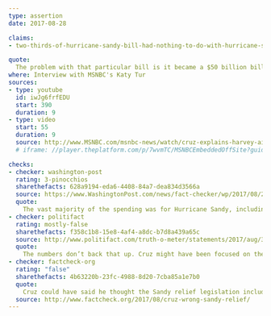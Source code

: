 ```yaml
---
type: assertion
date: 2017-08-28

claims:
- two-thirds-of-hurricane-sandy-bill-had-nothing-to-do-with-hurricane-sandy

quote:
  The problem with that particular bill is it became a $50 billion bill that was filled with unrelated pork. Two-thirds of that bill had nothing to do with Sandy.
where: Interview with MSNBC's Katy Tur
sources:
- type: youtube
  id: iwJg6frfEDU
  start: 390
  duration: 9
- type: video
  start: 55
  duration: 9
  source: http://www.MSNBC.com/msnbc-news/watch/cruz-explains-harvey-aid-request-despite-sandy-no-vote-1034388547931
  # iframe: //player.theplatform.com/p/7wvmTC/MSNBCEmbeddedOffSite?guid=n_msnbc_cruz_harvey_170828

checks:
- checker: washington-post
  rating: 3-pinocchios
  sharethefacts: 628a9194-eda6-4408-84a7-dea834d3566a
  source: https://www.WashingtonPost.com/news/fact-checker/wp/2017/08/29/ted-cruzs-claim-that-two-thirds-of-the-hurricane-sandy-bill-had-nothing-to-do-with-sandy/
  quote:
    The vast majority of the spending was for Hurricane Sandy, including elements (such as Smithsonian repairs) that some lawmakers incorrectly believed were unrelated to the storm.
- checker: politifact
  rating: mostly-false
  sharethefacts: f358c1b8-15e8-4af4-a8dc-b7d8a439a65c
  source: http://www.politifact.com/truth-o-meter/statements/2017/aug/30/ted-cruz/ted-cruzs-mostly-false-claim-two-thirds-sandy-reli/
  quote:
    The numbers don’t back that up. Cruz might have been focused on the difference between immediate emergency relief and longer term reconstruction, but his words skipped over that distinction.
- checker: factcheck-org
  rating: "false"
  sharethefacts: 4b63220b-23fc-4988-8d20-7cba85a1e7b0
  quote:
    Cruz could have said he thought the Sandy relief legislation included too many non-emergency items. That’s fair enough, and his opinion. But he was wrong to specifically say two-thirds of the bill “had nothing to do with Sandy,” or “little or nothing to do with Hurricane Sandy.”
  source: http://www.factcheck.org/2017/08/cruz-wrong-sandy-relief/
---
```

